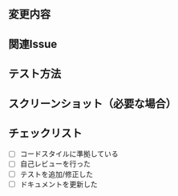 ## 変更内容
<!-- どのような変更を行ったか -->

## 関連Issue
<!-- 関連するIssue番号（例: #42） -->

## テスト方法
<!-- どのようにテストしたか -->

## スクリーンショット（必要な場合）
<!-- UI変更がある場合 -->

## チェックリスト
- [ ] コードスタイルに準拠している
- [ ] 自己レビューを行った
- [ ] テストを追加/修正した
- [ ] ドキュメントを更新した
